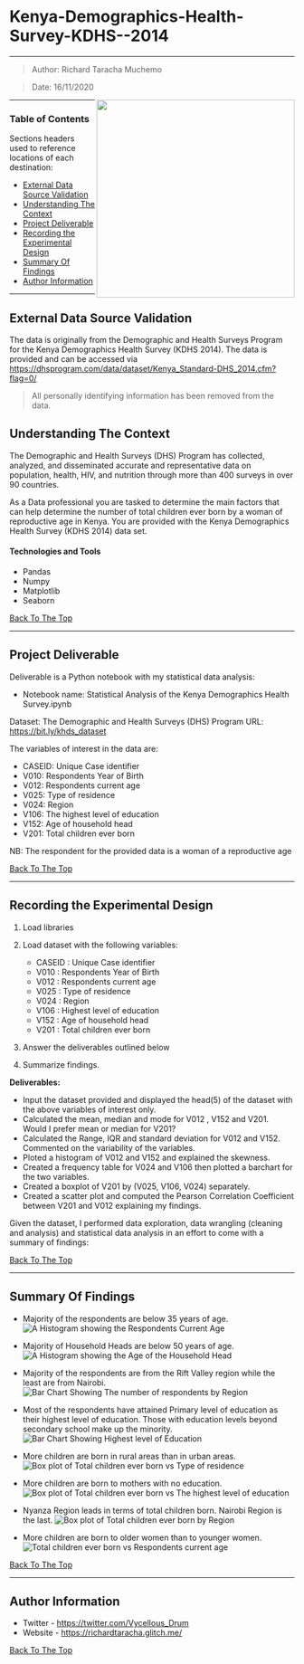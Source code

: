 # Kenya-Demographics-Health-Survey-KDHS--2014
---

> Author: Richard Taracha Muchemo

> Date: 16/11/2020

<!-- Alignment options!!!!! -->
<img align="right" width="350" height="350" src="https://user-images.githubusercontent.com/67068918/157054966-747112ef-f7b1-40e6-8c5e-a593a82fb02a.gif">

<!-- ![10498-map-africa](https://user-images.githubusercontent.com/67068918/157054966-747112ef-f7b1-40e6-8c5e-a593a82fb02a.gif) -->

---

### Table of Contents
Sections headers used to reference locations of each destination:

- [External Data Source Validation](#external-data-source-validation)
- [Understanding The Context](#understanding-the-context)
- [Project Deliverable](#project-deliverable)
- [Recording the Experimental Design](#recording-the-experimental-design)
- [Summary Of Findings](#summary-of-findings)
- [Author Information](#author-information)

---

## External Data Source Validation

The data is originally from the Demographic and Health Surveys Program for the Kenya Demographics Health Survey (KDHS 2014). The data is provided and can be accessed via https://dhsprogram.com/data/dataset/Kenya_Standard-DHS_2014.cfm?flag=0/

> All personally identifying information has been removed from the data.

## Understanding The Context

The Demographic and Health Surveys (DHS) Program has collected, analyzed, and disseminated accurate and representative data on population, health, HIV, and nutrition through more than 400 surveys in over 90 countries.

As a Data professional you are tasked to determine the main factors that can help determine the number of total children ever born by a woman of reproductive age in Kenya. You are provided with the Kenya Demographics Health Survey (KDHS 2014) data set.

#### Technologies and Tools

- Pandas
- Numpy
- Matplotlib
- Seaborn

[Back To The Top](#Kenya-Demographics-Health-Survey-KDHS--2014)

---

## Project Deliverable
Deliverable is a Python notebook with my statistical data analysis:

* Notebook name: Statistical Analysis of the Kenya Demographics Health Survey.ipynb

Dataset:
The Demographic and Health Surveys (DHS) Program URL: https://bit.ly/khds_dataset

The variables of interest in the data are:
- CASEID: Unique Case identifier
- V010: Respondents Year of Birth
- V012: Respondents current age
- V025: Type of residence
- V024: Region
- V106: The highest level of education
- V152: Age of household head
- V201: Total children ever born

NB: The respondent for the provided data is a woman of a reproductive age

[Back To The Top](#Kenya-Demographics-Health-Survey-KDHS--2014)

---

## Recording the Experimental Design
1. Load libraries
2. Load dataset with the following variables:
    
    * CASEID : Unique Case identifier
    * V010 : Respondents Year of Birth
    * V012 : Respondents current age
    * V025 : Type of residence
    * V024 : Region
    * V106 : Highest level of education
    * V152 : Age of household head
    * V201 : Total children ever born
    
3. Answer the deliverables outlined below
4. Summarize findings.

**Deliverables:**
* Input the dataset provided and displayed the head(5) of the dataset with the above variables of interest only.
* Calculated the mean, median and mode for V012 , V152 and V201. Would I prefer mean or median for V201?
* Calculated the Range, IQR and standard deviation for V012 and V152. Commented on the variability of the variables.
* Ploted a histogram of V012 and V152 and explained the skewness.
* Created a frequency table for V024 and V106 then plotted a barchart for the two variables.
* Created a boxplot of V201 by (V025, V106, V024) separately.
* Created a scatter plot and computed the Pearson Correlation Coefficient between V201 and V012 explaining my findings.

Given the dataset, I performed data exploration, data wrangling (cleaning and analysis) and statistical data analysis in an effort to come with a summary of findings:

[Back To The Top](#Kenya-Demographics-Health-Survey-KDHS--2014)

---

## Summary Of Findings
* Majority of the respondents are below 35 years of age.
![A Histogram showing the Respondents Current Age](https://user-images.githubusercontent.com/67068918/99255760-719dcc80-2825-11eb-8255-f9d06a8881be.png)

* Majority of Household Heads are below 50 years of age.
![A Histogram showing the Age of the Household Head](https://user-images.githubusercontent.com/67068918/99256118-f4268c00-2825-11eb-8308-e75994a6df3c.png)

* Majority of the respondents are from the Rift Valley region while the least are from Nairobi.
![Bar Chart Showing The number of respondents by Region](https://user-images.githubusercontent.com/67068918/99261392-b9285680-282d-11eb-8af0-a61df746b593.png)

* Most of the respondents have attained Primary level of education as their highest level of education. Those with education levels beyond secondary school make up the minority.
![Bar Chart Showing Highest level of Education](https://user-images.githubusercontent.com/67068918/99267351-e62c3780-2834-11eb-8f7c-d37407c9dfd1.png)

* More children are born in rural areas than in urban areas.
![Box plot of Total children ever born vs Type of residence](https://user-images.githubusercontent.com/67068918/99261684-19b79380-282e-11eb-931a-fed3347089af.png)

* More children are born to mothers with no education.
![Box plot of Total children ever born vs The highest level of education](https://user-images.githubusercontent.com/67068918/99267912-969a3b80-2835-11eb-96ed-716ab704f24a.png)

* Nyanza Region leads in terms of total children born. Nairobi Region is the last.
![Box plot of Total children ever born by Region](https://user-images.githubusercontent.com/67068918/99262038-8a5eb000-282e-11eb-8232-2d0b8a89422f.png)

* More children are born to older women than to younger women.
![Total children ever born vs Respondents current age](https://user-images.githubusercontent.com/67068918/99268483-45d71280-2836-11eb-9cf9-2d832653813b.png)

[Back To The Top](#Kenya-Demographics-Health-Survey-KDHS--2014)

---

## Author Information

- Twitter - https://twitter.com/Vycellous_Drum
- Website - https://richardtaracha.glitch.me/

[Back To The Top](#Kenya-Demographics-Health-Survey-KDHS--2014)


